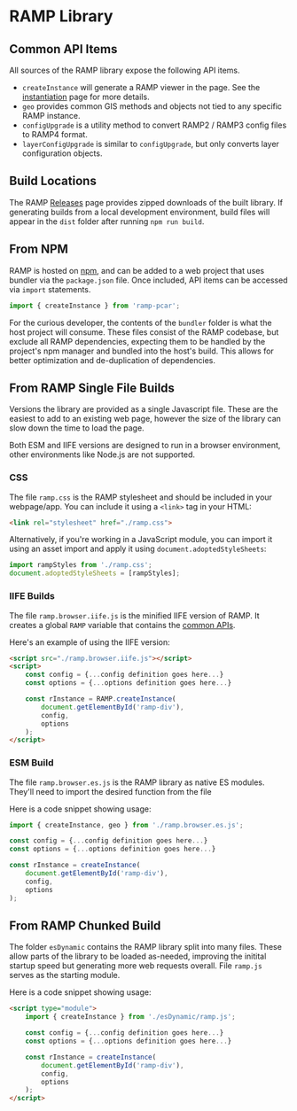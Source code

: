 # RAMP Library

## Common API Items

All sources of the RAMP library expose the following API items.

- `createInstance` will generate a RAMP viewer in the page. See the [instantiation](instantiation.md) page for more details.
- `geo` provides common GIS methods and objects not tied to any specific RAMP instance.
- `configUpgrade` is a utility method to convert RAMP2 / RAMP3 config files to RAMP4 format.
- `layerConfigUpgrade` is similar to `configUpgrade`, but only converts layer configuration objects.

## Build Locations

The RAMP [Releases](https://github.com/ramp4-pcar4/ramp4-pcar4/releases) page provides zipped downloads of the built library. If generating builds from a local development environment, build files will appear in the `dist` folder after running `npm run build`.

## From NPM

RAMP is hosted on [npm](https://www.npmjs.com/package/ramp-pcar), and can be added to a web project that uses bundler via the `package.json` file. Once included, API items can be accessed via `import` statements.

```js
import { createInstance } from 'ramp-pcar';
```

For the curious developer, the contents of the `bundler` folder is what the host project will consume. These files consist of the RAMP codebase, but exclude all RAMP dependencies, expecting them to be handled by the project's npm manager and bundled into the host's build. This allows for better optimization and de-duplication of dependencies.

## From RAMP Single File Builds

Versions the library are provided as a single Javascript file. These are the easiest to add to an existing web page, however the size of the library can slow down the time to load the page.

Both ESM and IIFE versions are designed to run in a browser environment, other environments like Node.js are not supported.

### CSS

The file `ramp.css` is the RAMP stylesheet and should be included in your webpage/app. You can include it using a `<link>` tag in your HTML:

```html
<link rel="stylesheet" href="./ramp.css">
```

Alternatively, if you're working in a JavaScript module, you can import it using an asset import and apply it using `document.adoptedStyleSheets`:

```javascript
import rampStyles from './ramp.css';
document.adoptedStyleSheets = [rampStyles];
```

### IIFE Builds

The file `ramp.browser.iife.js` is the minified IIFE version of RAMP. It creates a global `RAMP` variable that contains the [common APIs](#common-api-items). 

Here's an example of using the IIFE version:

```html
<script src="./ramp.browser.iife.js"></script>
<script>
    const config = {...config definition goes here...}
    const options = {...options definition goes here...}

    const rInstance = RAMP.createInstance(
        document.getElementById('ramp-div'),
        config,
        options
    );
</script>
```

### ESM Build

The file `ramp.browser.es.js` is the RAMP library as native ES modules. They'll need to import the desired function from the file

Here is a code snippet showing usage:

```javascript
import { createInstance, geo } from './ramp.browser.es.js';

const config = {...config definition goes here...}
const options = {...options definition goes here...}

const rInstance = createInstance(
    document.getElementById('ramp-div'),
    config,
    options
);
```

## From RAMP Chunked Build

The folder `esDynamic` contains the RAMP library split into many files. These allow parts of the library to be loaded as-needed, improving the initital startup speed but generating more web requests overall. File `ramp.js` serves as the starting module.

Here is a code snippet showing usage:

```html
<script type="module">
    import { createInstance } from './esDynamic/ramp.js';

    const config = {...config definition goes here...}
    const options = {...options definition goes here...}

    const rInstance = createInstance(
        document.getElementById('ramp-div'),
        config,
        options
    );
</script>
```